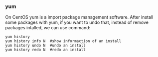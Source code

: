 ### yum

On CentOS yum is a import package management software. After install some packages with yum, if you want to undo that, instead of remove packages intalled, we can use command:

```shell
yum history
yum history info N  #show informaction of an install
yum history undo N  #undo an install
yum history redo N  #redo an install
```
